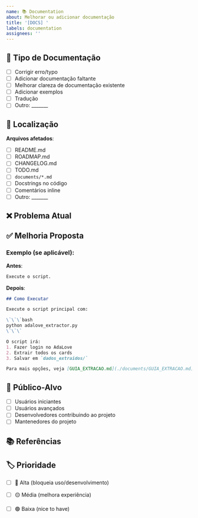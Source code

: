 ```yaml
---
name: 📚 Documentation
about: Melhorar ou adicionar documentação
title: '[DOCS] '
labels: documentation
assignees: ''
---
```


## 📝 Tipo de Documentação

- [ ] Corrigir erro/typo
- [ ] Adicionar documentação faltante
- [ ] Melhorar clareza de documentação existente
- [ ] Adicionar exemplos
- [ ] Tradução
- [ ] Outro: _______

## 📍 Localização

<!-- Onde está (ou deveria estar) a documentação? -->

**Arquivos afetados**:
- [ ] README.md
- [ ] ROADMAP.md
- [ ] CHANGELOG.md
- [ ] TODO.md
- [ ] `documents/*.md`
- [ ] Docstrings no código
- [ ] Comentários inline
- [ ] Outro: _______

## ❌ Problema Atual

<!-- O que está faltando ou errado? -->

## ✅ Melhoria Proposta

<!-- Como você sugere melhorar? -->

### Exemplo (se aplicável):

**Antes**:
```markdown
Execute o script.
```

**Depois**:
```markdown
## Como Executar

Execute o script principal com:

\`\`\`bash
python adalove_extractor.py
\`\`\`

O script irá:
1. Fazer login no AdaLove
2. Extrair todos os cards
3. Salvar em `dados_extraidos/`

Para mais opções, veja [GUIA_EXTRACAO.md](./documents/GUIA_EXTRACAO.md).
```

## 🎯 Público-Alvo

<!-- Para quem é esta documentação? -->

- [ ] Usuários iniciantes
- [ ] Usuários avançados
- [ ] Desenvolvedores contribuindo ao projeto
- [ ] Mantenedores do projeto

## 📚 Referências

<!-- Links úteis, discussões, ou contexto adicional -->

## 🏷️ Prioridade

- [ ] 🔴 Alta (bloqueia uso/desenvolvimento)
- [ ] 🟡 Média (melhora experiência)
- [ ] 🟢 Baixa (nice to have)


